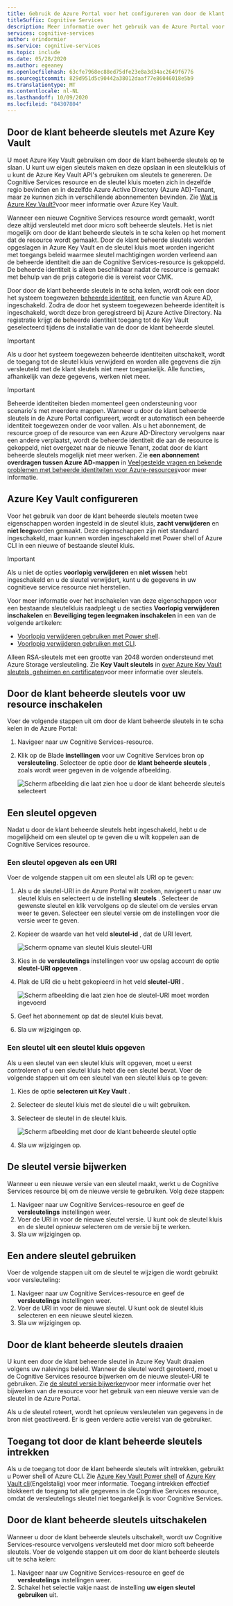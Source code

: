```yaml
---
title: Gebruik de Azure Portal voor het configureren van door de klant beheerde sleutels
titleSuffix: Cognitive Services
description: Meer informatie over het gebruik van de Azure Portal voor het configureren van door de klant beheerde sleutels met Azure Key Vault. Door de klant beheerde sleutels bieden u de mogelijkheid om toegangs beheer te maken, te draaien, uit te scha kelen en in te trekken.
services: cognitive-services
author: erindormier
ms.service: cognitive-services
ms.topic: include
ms.date: 05/28/2020
ms.author: egeaney
ms.openlocfilehash: 63cfe7968ec88ed75dfe23e8a3d34ac2649f6776
ms.sourcegitcommit: 829d951d5c90442a38012daaf77e86046018e5b9
ms.translationtype: MT
ms.contentlocale: nl-NL
ms.lasthandoff: 10/09/2020
ms.locfileid: "84307804"
---
```

## <a name="customer-managed-keys-with-azure-key-vault"></a>Door de klant beheerde sleutels met Azure Key Vault

U moet Azure Key Vault gebruiken om door de klant beheerde sleutels op te slaan. U kunt uw eigen sleutels maken en deze opslaan in een sleutelkluis of u kunt de Azure Key Vault API's gebruiken om sleutels te genereren. De Cognitive Services resource en de sleutel kluis moeten zich in dezelfde regio bevinden en in dezelfde Azure Active Directory (Azure AD)-Tenant, maar ze kunnen zich in verschillende abonnementen bevinden. Zie [Wat is Azure Key Vault?](https://docs.microsoft.com/azure/key-vault/key-vault-overview)voor meer informatie over Azure Key Vault.

Wanneer een nieuwe Cognitive Services resource wordt gemaakt, wordt deze altijd versleuteld met door micro soft beheerde sleutels. Het is niet mogelijk om door de klant beheerde sleutels in te scha kelen op het moment dat de resource wordt gemaakt. Door de klant beheerde sleutels worden opgeslagen in Azure Key Vault en de sleutel kluis moet worden ingericht met toegangs beleid waarmee sleutel machtigingen worden verleend aan de beheerde identiteit die aan de Cognitive Services-resource is gekoppeld. De beheerde identiteit is alleen beschikbaar nadat de resource is gemaakt met behulp van de prijs categorie die is vereist voor CMK.

Door door de klant beheerde sleutels in te scha kelen, wordt ook een door het systeem toegewezen [beheerde identiteit](https://docs.microsoft.com/azure/active-directory/managed-identities-azure-resources/overview), een functie van Azure AD, ingeschakeld. Zodra de door het systeem toegewezen beheerde identiteit is ingeschakeld, wordt deze bron geregistreerd bij Azure Active Directory. Na registratie krijgt de beheerde identiteit toegang tot de Key Vault geselecteerd tijdens de installatie van de door de klant beheerde sleutel. 

> [!IMPORTANT]
> Als u door het systeem toegewezen beheerde identiteiten uitschakelt, wordt de toegang tot de sleutel kluis verwijderd en worden alle gegevens die zijn versleuteld met de klant sleutels niet meer toegankelijk. Alle functies, afhankelijk van deze gegevens, werken niet meer.

> [!IMPORTANT]
> Beheerde identiteiten bieden momenteel geen ondersteuning voor scenario's met meerdere mappen. Wanneer u door de klant beheerde sleutels in de Azure Portal configureert, wordt er automatisch een beheerde identiteit toegewezen onder de voor vallen. Als u het abonnement, de resource groep of de resource van een Azure AD-Directory vervolgens naar een andere verplaatst, wordt de beheerde identiteit die aan de resource is gekoppeld, niet overgezet naar de nieuwe Tenant, zodat door de klant beheerde sleutels mogelijk niet meer werken. Zie **een abonnement overdragen tussen Azure AD-mappen** in [Veelgestelde vragen en bekende problemen met beheerde identiteiten voor Azure-resources](https://docs.microsoft.com/azure/active-directory/managed-identities-azure-resources/known-issues#transferring-a-subscription-between-azure-ad-directories)voor meer informatie.  

## <a name="configure-azure-key-vault"></a>Azure Key Vault configureren

Voor het gebruik van door de klant beheerde sleutels moeten twee eigenschappen worden ingesteld in de sleutel kluis, **zacht verwijderen** en **niet leeg**worden gemaakt. Deze eigenschappen zijn niet standaard ingeschakeld, maar kunnen worden ingeschakeld met Power shell of Azure CLI in een nieuwe of bestaande sleutel kluis.

> [!IMPORTANT]
> Als u niet de opties **voorlopig verwijderen** en **niet wissen** hebt ingeschakeld en u de sleutel verwijdert, kunt u de gegevens in uw cognitieve service resource niet herstellen.

Voor meer informatie over het inschakelen van deze eigenschappen voor een bestaande sleutelkluis raadpleegt u de secties **Voorlopig verwijderen inschakelen** en **Beveiliging tegen leegmaken inschakelen** in een van de volgende artikelen:

- [Voorlopig verwijderen gebruiken met Power shell](https://docs.microsoft.com/azure/key-vault/key-vault-soft-delete-powershell).
- [Voorlopig verwijderen gebruiken met CLI](https://docs.microsoft.com/azure/key-vault/key-vault-soft-delete-cli).

Alleen RSA-sleutels met een grootte van 2048 worden ondersteund met Azure Storage versleuteling. Zie **Key Vault sleutels** in [over Azure Key Vault sleutels, geheimen en certificaten](https://docs.microsoft.com/azure/key-vault/about-keys-secrets-and-certificates#key-vault-keys)voor meer informatie over sleutels.

## <a name="enable-customer-managed-keys-for-your-resource"></a>Door de klant beheerde sleutels voor uw resource inschakelen

Voer de volgende stappen uit om door de klant beheerde sleutels in te scha kelen in de Azure Portal:

1. Navigeer naar uw Cognitive Services-resource.
1. Klik op de Blade **instellingen** voor uw Cognitive Services bron op **versleuteling**. Selecteer de optie door de **klant beheerde sleutels** , zoals wordt weer gegeven in de volgende afbeelding.

    ![Scherm afbeelding die laat zien hoe u door de klant beheerde sleutels selecteert](../media/cognitive-services-encryption/selectcmk.png)

## <a name="specify-a-key"></a>Een sleutel opgeven

Nadat u door de klant beheerde sleutels hebt ingeschakeld, hebt u de mogelijkheid om een sleutel op te geven die u wilt koppelen aan de Cognitive Services resource.

### <a name="specify-a-key-as-a-uri"></a>Een sleutel opgeven als een URI

Voer de volgende stappen uit om een sleutel als URI op te geven:

1. Als u de sleutel-URI in de Azure Portal wilt zoeken, navigeert u naar uw sleutel kluis en selecteert u de instelling **sleutels** . Selecteer de gewenste sleutel en klik vervolgens op de sleutel om de versies ervan weer te geven. Selecteer een sleutel versie om de instellingen voor die versie weer te geven.
1. Kopieer de waarde van het veld **sleutel-id** , dat de URI levert.

    ![Scherm opname van sleutel kluis sleutel-URI](../media/cognitive-services-encryption/key-uri-portal.png)

1. Kies in de **versleutelings** instellingen voor uw opslag account de optie **sleutel-URI opgeven** .
1. Plak de URI die u hebt gekopieerd in het veld **sleutel-URI** .

   ![Scherm afbeelding die laat zien hoe de sleutel-URI moet worden ingevoerd](../media/cognitive-services-encryption/ssecmk2.png)

1. Geef het abonnement op dat de sleutel kluis bevat.
1. Sla uw wijzigingen op.

### <a name="specify-a-key-from-a-key-vault"></a>Een sleutel uit een sleutel kluis opgeven

Als u een sleutel van een sleutel kluis wilt opgeven, moet u eerst controleren of u een sleutel kluis hebt die een sleutel bevat. Voer de volgende stappen uit om een sleutel van een sleutel kluis op te geven:

1. Kies de optie **selecteren uit Key Vault** .
1. Selecteer de sleutel kluis met de sleutel die u wilt gebruiken.
1. Selecteer de sleutel in de sleutel kluis.

   ![Scherm afbeelding met door de klant beheerde sleutel optie](../media/cognitive-services-encryption/ssecmk3.png)

1. Sla uw wijzigingen op.

## <a name="update-the-key-version"></a>De sleutel versie bijwerken

Wanneer u een nieuwe versie van een sleutel maakt, werkt u de Cognitive Services resource bij om de nieuwe versie te gebruiken. Volg deze stappen:

1. Navigeer naar uw Cognitive Services-resource en geef de **versleutelings** instellingen weer.
1. Voer de URI in voor de nieuwe sleutel versie. U kunt ook de sleutel kluis en de sleutel opnieuw selecteren om de versie bij te werken.
1. Sla uw wijzigingen op.

## <a name="use-a-different-key"></a>Een andere sleutel gebruiken

Voer de volgende stappen uit om de sleutel te wijzigen die wordt gebruikt voor versleuteling:

1. Navigeer naar uw Cognitive Services-resource en geef de **versleutelings** instellingen weer.
1. Voer de URI in voor de nieuwe sleutel. U kunt ook de sleutel kluis selecteren en een nieuwe sleutel kiezen.
1. Sla uw wijzigingen op.

## <a name="rotate-customer-managed-keys"></a>Door de klant beheerde sleutels draaien

U kunt een door de klant beheerde sleutel in Azure Key Vault draaien volgens uw nalevings beleid. Wanneer de sleutel wordt geroteerd, moet u de Cognitive Services resource bijwerken om de nieuwe sleutel-URI te gebruiken. Zie [de sleutel versie bijwerken](#update-the-key-version)voor meer informatie over het bijwerken van de resource voor het gebruik van een nieuwe versie van de sleutel in de Azure Portal.

Als u de sleutel roteert, wordt het opnieuw versleutelen van gegevens in de bron niet geactiveerd. Er is geen verdere actie vereist van de gebruiker.

## <a name="revoke-access-to-customer-managed-keys"></a>Toegang tot door de klant beheerde sleutels intrekken

Als u de toegang tot door de klant beheerde sleutels wilt intrekken, gebruikt u Power shell of Azure CLI. Zie [Azure Key Vault Power shell](https://docs.microsoft.com/powershell/module/az.keyvault//) of [Azure Key Vault cli](https://docs.microsoft.com/cli/azure/keyvault)(Engelstalig) voor meer informatie. Toegang intrekken effectief blokkeert de toegang tot alle gegevens in de Cognitive Services resource, omdat de versleutelings sleutel niet toegankelijk is voor Cognitive Services.

## <a name="disable-customer-managed-keys"></a>Door de klant beheerde sleutels uitschakelen

Wanneer u door de klant beheerde sleutels uitschakelt, wordt uw Cognitive Services-resource vervolgens versleuteld met door micro soft beheerde sleutels. Voer de volgende stappen uit om door de klant beheerde sleutels uit te scha kelen:

1. Navigeer naar uw Cognitive Services-resource en geef de **versleutelings** instellingen weer.
1. Schakel het selectie vakje naast de instelling **uw eigen sleutel gebruiken** uit.